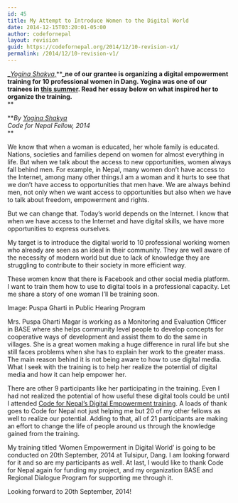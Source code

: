 ```yaml
---
id: 45
title: My Attempt to Introduce Women to the Digital World
date: 2014-12-15T03:20:01-05:00
author: codefornepal
layout: revision
guid: https://codefornepal.org/2014/12/10-revision-v1/
permalink: /2014/12/10-revision-v1/
---
```

**_**_<a href="https://twitter.com/YoginaShakya" target="_blank">Yogina Shakya,</a>_**_**ne of our grantee is organizing a digital empowerment training for 10 professional women in Dang. Yogina was one of our trainees in <a href="https://codefornepal.org/post/90988738253/digital-empowerment-training-summer-2014" target="_blank">this summer</a>. Read her essay below on what inspired her to organize the training.**  
** 

**_By <a href="https://twitter.com/YoginaShakya" target="_blank">Yogina Shakya</a>_  
_Code for Nepal Fellow, 2014_  
** 

We know that when a woman is educated, her whole family is educated. Nations, societies and families depend on women for almost everything in life. But when we talk about the access to new opportunities, women always fall behind men. For example, in Nepal, many women don’t have access to the Internet, among many other things.<!-- more -->I am a woman and it hurts to see that we don’t have access to opportunities that men have. We are always behind men, not only when we want access to opportunities but also when we have to talk about freedom, empowerment and rights.

But we can change that. Today’s world depends on the Internet. I know that when we have access to the Internet and have digital skills, we have more opportunities to express ourselves.

My target is to introduce the digital world to 10 professional working women who already are seen as an ideal in their community. They are well aware of the necessity of modern world but due to lack of knowledge they are struggling to contribute to their society in more efficient way.

These women know that there is Facebook and other social media platform. I want to train them how to use to digital tools in a professional capacity. Let me share a story of one woman I’ll be training soon.</p> 

Image: Puspa Gharti in Public Hearing Program

Mrs. Puspa Gharti Magar is working as a Monitoring and Evaluation Officer in BASE where she helps community level people to develop concepts for cooperative ways of development and assist them to do the same in villages. She is a great women making a huge difference in rural life but she still faces problems when she has to explain her work to the greater mass. The main reason behind it is not being aware to how to use digital media. What I seek with the training is to help her realize the potential of digital media and how it can help empower her.

There are other 9 participants like her participating in the training. Even I had not realized the potential of how useful these digital tools could be until I attended <a href="https://codefornepal.org/post/90988738253/digital-empowerment-training-summer-2014" target="_blank">Code for Nepal&#8217;s Digital Empowerment training</a>. A loads of thank goes to Code for Nepal not just helping me but 20 of my other fellows as well to realize our potential. Adding to that, all of 21 participants are making an effort to change the life of people around us through the knowledge gained from the training.

My training titled &#8216;Women Empowerment in Digital World&#8217; is going to be conducted on 20th September, 2014 at Tulsipur, Dang. I am looking forward for it and so are my participants as well. At last, I would like to thank Code for Nepal again for funding my project, and my organization BASE and Regional Dialogue Program for supporting me through it.

Looking forward to 20th September, 2014!